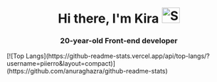 <h1 align="center">Hi there, I'm Kira <img src="https://raw.githubusercontent.com/Tarikul-Islam-Anik/Animated-Fluent-Emojis/master/Emojis/Animals/Spouting%20Whale.png" alt="Spouting Whale" width="40" height="35" /></h1>
<h3 align="center">20-year-old Front-end developer</h3>
[![Top Langs](https://github-readme-stats.vercel.app/api/top-langs/?username=piierro&layout=compact)](https://github.com/anuraghazra/github-readme-stats)
